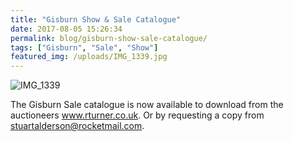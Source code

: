 ```yaml
---
title: "Gisburn Show & Sale Catalogue"
date: 2017-08-05 15:26:34
permalink: blog/gisburn-show-sale-catalogue/
tags: ["Gisburn", "Sale", "Show"]
featured_img: /uploads/IMG_1339.jpg
---
```


![IMG_1339](/uploads/IMG_1339.jpg)

The Gisburn Sale catalogue is now available to download from the auctioneers www.rturner.co.uk. Or by requesting a copy from stuartalderson@rocketmail.com.
